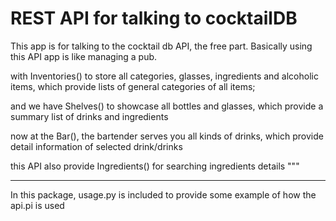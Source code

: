 # REST API for talking to cocktailDB

This app is for talking to the cocktail db API, the free part. Basically using this API app is like managing a pub.

with Inventories() to store all categories, glasses, ingredients and alcoholic items,
which provide lists of general categories of all items;

and we have Shelves() to showcase all bottles and glasses,
which provide a summary list of drinks and ingredients

now at the Bar(), the bartender serves you all kinds of drinks,
which provide detail information of selected drink/drinks

this API also provide Ingredients() for searching ingredients details
"""

---
In this package, usage.py is included to provide some example of how the api.pi is used